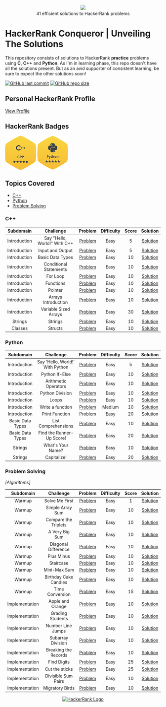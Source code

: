<p align="center">
    <a href="https://www.hackerrank.com/aryankashyap">
        <img height=85 src="https://d3keuzeb2crhkn.cloudfront.net/hackerrank/assets/styleguide/logo_wordmark-f5c5eb61ab0a154c3ed9eda24d0b9e31.svg">
    </a>
    <br>41 efficient solutions to HackerRank problems
</p>

# HackerRank Conqueror | Unveiling The Solutions

This repository consists of solutions to HackerRank **practice** problems using **C**, **C++** and **Python**. As I'm in learning phase, this repo doesn't have all the solutions present. But as an avid supporter of consistent learning, be sure to expect the other solutions soon!

[![GitHub last commit](https://img.shields.io/github/last-commit/aryankashyap7/Hackerrank-Conqueror)](https://github.com//aryankashyap7/Hackerrank-Conqueror/commits/master)
[![GitHub repo size](https://img.shields.io/github/repo-size/aryankashyap7/Hackerrank-Conqueror)](https://github.com//aryankashyap7/Hackerrank-Conqueror/archive/master.zip)

## Personal HackerRank Profile

[View Profile](https://www.hackerrank.com/aryankashyap)

## HackerRank Badges

![C++](/Badges/5_Star_C++.png)
![Python](/Badges/5_Star_Python.png)

## Topics Covered

- [C++](#c++)
- [Python](#python)
- [Problem Solving](#problem-solving)

### C++

|  Subdomain   |          Challenge           |                                         Problem                                         | Difficulty | Score |                                                                      Solution                                                                      |
| :----------: | :--------------------------: | :-------------------------------------------------------------------------------------: | :--------: | :---: | :------------------------------------------------------------------------------------------------------------------------------------------------: |
| Introduction | Say "Hello, World!" With C++ |        [Problem](https://www.hackerrank.com/challenges/cpp-hello-world/problem)         |    Easy    |   5   | [Solution](https://github.com/aryankashyap7/Hackerrank-Conqueror/blob/main/C%2B%2B/1.%20Introduction/Say%20Hello%2C%20World!%20With%20C%2B%2B.cpp) |
| Introduction |       Input and Output       |      [Problem](https://www.hackerrank.com/challenges/cpp-input-and-output/problem)      |    Easy    |   5   |           [Solution](https://github.com/aryankashyap7/Hackerrank-Conqueror/blob/main/C%2B%2B/1.%20Introduction/Input%20and%20Output.cpp)           |
| Introduction |       Basic Data Types       |  [Problem](https://www.hackerrank.com/challenges/c-tutorial-basic-data-types/problem)   |    Easy    |  10   |           [Solution](https://github.com/aryankashyap7/Hackerrank-Conqueror/blob/main/C%2B%2B/1.%20Introduction/Basic%20Data%20Types.cpp)           |
| Introduction |    Conditional Statements    | [Problem](https://www.hackerrank.com/challenges/c-tutorial-conditional-if-else/problem) |    Easy    |  10   |         [Solution](https://github.com/aryankashyap7/Hackerrank-Conqueror/blob/main/C%2B%2B/1.%20Introduction/Conditional%20Statements.cpp)         |
| Introduction |           For Loop           |      [Problem](https://www.hackerrank.com/challenges/c-tutorial-for-loop/problem)       |    Easy    |  10   |                [Solution](https://github.com/aryankashyap7/Hackerrank-Conqueror/blob/main/C%2B%2B/1.%20Introduction/For%20Loop.cpp)                |
| Introduction |          Functions           |      [Problem](https://www.hackerrank.com/challenges/c-tutorial-functions/problem)      |    Easy    |  10   |                [Solution](https://github.com/aryankashyap7/Hackerrank-Conqueror/blob/main/C%2B%2B/1.%20Introduction/Functions.cpp)                 |
| Introduction |           Pointer            |       [Problem](https://www.hackerrank.com/challenges/c-tutorial-pointer/problem)       |    Easy    |  10   |                 [Solution](https://github.com/aryankashyap7/Hackerrank-Conqueror/blob/main/C%2B%2B/1.%20Introduction/Pointer.cpp)                  |
| Introduction |     Arrays Introduction      |      [Problem](https://www.hackerrank.com/challenges/arrays-introduction/problem)       |    Easy    |  10   |          [Solution](https://github.com/aryankashyap7/Hackerrank-Conqueror/blob/main/C%2B%2B/1.%20Introduction/Arrays%20Introduction.cpp)           |
| Introduction |    Variable Sized Arrays     |     [Problem](https://www.hackerrank.com/challenges/variable-sized-arrays/problem)      |    Easy    |  30   |        [Solution](https://github.com/aryankashyap7/Hackerrank-Conqueror/blob/main/C%2B%2B/1.%20Introduction/Variable%20Sized%20Arrays.cpp)         |
|   Strings    |           Strings            |       [Problem](https://www.hackerrank.com/challenges/c-tutorial-strings/problem)       |    Easy    |  10   |                    [Solution](https://github.com/aryankashyap7/Hackerrank-Conqueror/blob/main/C%2B%2B/2.%20Strings/Strings.cpp)                    |
|   Classes    |           Structs            |       [Problem](https://www.hackerrank.com/challenges/c-tutorial-struct/problem)        |    Easy    |  10   |                    [Solution](https://github.com/aryankashyap7/Hackerrank-Conqueror/blob/main/C%2B%2B/3.%20Classes/Structs.cpp)                    |

### Python

|    Subdomain     |            Challenge            |                                       Problem                                        | Difficulty | Score |                                                                     Solution                                                                      |
| :--------------: | :-----------------------------: | :----------------------------------------------------------------------------------: | :--------: | :---: | :-----------------------------------------------------------------------------------------------------------------------------------------------: |
|   Introduction   | Say 'Hello, World!' With Python |       [Problem](https://www.hackerrank.com/challenges/py-hello-world/problem)        |    Easy    |   5   | [Solution](https://github.com/aryankashyap7/Hackerrank-Conqueror/blob/main/Python/1.%20Introduction/Say%20'Hello%2C%20World!'%20With%20Python.py) |
|   Introduction   |         Python If-Else          |         [Problem](https://www.hackerrank.com/challenges/py-if-else/problem)          |    Easy    |  10   |             [Solution](https://github.com/aryankashyap7/Hackerrank-Conqueror/blob/main/Python/1.%20Introduction/Python%20If-Else.py)              |
|   Introduction   |      Arithmetic Operators       | [Problem](https://www.hackerrank.com/challenges/python-arithmetic-operators/problem) |    Easy    |  10   |          [Solution](https://github.com/aryankashyap7/Hackerrank-Conqueror/blob/main/Python/1.%20Introduction/Arithmetic%20Operators.py)           |
|   Introduction   |         Python Division         |       [Problem](https://www.hackerrank.com/challenges/python-division/problem)       |    Easy    |  10   |           [Solution](https://github.com/aryankashyap7/Hackerrank-Conqueror/blob/main/Python/1.%20Introduction/Python%20-%20Division.py)           |
|   Introduction   |              Loops              |        [Problem](https://www.hackerrank.com/challenges/python-loops/problem)         |    Easy    |  10   |                   [Solution](https://github.com/aryankashyap7/Hackerrank-Conqueror/blob/main/Python/1.%20Introduction/Loops.py)                   |
|   Introduction   |        Write a function         |      [Problem](https://www.hackerrank.com/challenges/write-a-function/problem)       |   Medium   |  10   |           [Solution](https://github.com/aryankashyap7/Hackerrank-Conqueror/blob/main/Python/1.%20Introduction/Write%20a%20function.py)            |
|   Introduction   |         Print Function          |        [Problem](https://www.hackerrank.com/challenges/python-print/problem)         |    Easy    |  20   |             [Solution](https://github.com/aryankashyap7/Hackerrank-Conqueror/blob/main/Python/1.%20Introduction/Print%20Function.py)              |
| Basic Data Types |       List Comprehensions       |     [Problem](https://www.hackerrank.com/challenges/list-comprehensions/problem)     |    Easy    |  10   |       [Solution](https://github.com/aryankashyap7/Hackerrank-Conqueror/blob/main/Python/2.%20Basic%20Data%20Types/List%20Comprehensions.py)       |
| Basic Data Types |    Find the Runner-Up Score!    |  [Problem](hackerrank.com/challenges/find-second-maximum-number-in-a-list/problem)   |    Easy    |  20   |  [Solution](https://github.com/aryankashyap7/Hackerrank-Conqueror/blob/main/Python/2.%20Basic%20Data%20Types/Find%20the%20Runner-Up%20Score!.py)  |
|     Strings      |        What's Your Name?        |       [Problem](https://www.hackerrank.com/challenges/whats-your-name/problem)       |    Easy    |  10   |              [Solution](https://github.com/aryankashyap7/Hackerrank-Conqueror/blob/main/Python/3.%20Strings/Whats%20Your%20Name.py)               |
|     Strings      |           Capitalize!           |         [Problem](https://www.hackerrank.com/challenges/capitalize/problem)          |    Easy    |  20   |                  [Solution](https://github.com/aryankashyap7/Hackerrank-Conqueror/blob/main/Python/3.%20Strings/Capitalize!.py)                   |

### Problem Solving

_[Algorithms]_

|   Subdomain    |       Challenge       |                                         Problem                                          | Difficulty | Score |                                                                      Solution                                                                       |
| :------------: | :-------------------: | :--------------------------------------------------------------------------------------: | :--------: | :---: | :-------------------------------------------------------------------------------------------------------------------------------------------------: |
|     Warmup     |    Solve Me First     |         [Problem](https://www.hackerrank.com/challenges/solve-me-first/problem)          |    Easy    |   1   |       [Solution](https://github.com/aryankashyap7/Hackerrank-Conqueror/blob/main/Problem%20Solving/Algorithms/Warmup/Solve%20Me%20First.cpp)        |
|     Warmup     |   Simple Array Sum    |        [Problem](https://www.hackerrank.com/challenges/simple-array-sum/problem)         |    Easy    |  10   |      [Solution](https://github.com/aryankashyap7/Hackerrank-Conqueror/blob/main/Problem%20Solving/Algorithms/Warmup/Simple%20Array%20Sum.cpp)       |
|     Warmup     | Compare the Triplets  |      [Problem](https://www.hackerrank.com/challenges/compare-the-triplets/problem)       |    Easy    |  10   |    [Solution](https://github.com/aryankashyap7/Hackerrank-Conqueror/blob/main/Problem%20Solving/Algorithms/Warmup/Compare%20the%20Triplets.cpp)     |
|     Warmup     |    A Very Big Sum     |         [Problem](https://www.hackerrank.com/challenges/a-very-big-sum/problem)          |    Easy    |  10   |      [Solution](https://github.com/aryankashyap7/Hackerrank-Conqueror/blob/main/Problem%20Solving/Algorithms/Warmup/A%20Very%20Big%20Sum.cpp)       |
|     Warmup     |  Diagonal Difference  |       [Problem](https://www.hackerrank.com/challenges/diagonal-difference/problem)       |    Easy    |  10   |      [Solution](https://github.com/aryankashyap7/Hackerrank-Conqueror/blob/main/Problem%20Solving/Algorithms/Warmup/Diagonal%20Difference.cpp)      |
|     Warmup     |      Plus Minus       |           [Problem](https://www.hackerrank.com/challenges/plus-minus/problem)            |    Easy    |  10   |          [Solution](https://github.com/aryankashyap7/Hackerrank-Conqueror/blob/main/Problem%20Solving/Algorithms/Warmup/Plus%20Minus.cpp)           |
|     Warmup     |       Staircase       |            [Problem](https://www.hackerrank.com/challenges/staircase/problem)            |    Easy    |  10   |            [Solution](https://github.com/aryankashyap7/Hackerrank-Conqueror/blob/main/Problem%20Solving/Algorithms/Warmup/Staircase.cpp)            |
|     Warmup     |     Mini-Max Sum      |          [Problem](https://www.hackerrank.com/challenges/mini-max-sum/problem)           |    Easy    |  10   |         [Solution](https://github.com/aryankashyap7/Hackerrank-Conqueror/blob/main/Problem%20Solving/Algorithms/Warmup/Mini-Max%20Sum.cpp)          |
|     Warmup     | Birthday Cake Candles |      [Problem](https://www.hackerrank.com/challenges/birthday-cake-candles/problem)      |    Easy    |  10   |    [Solution](https://github.com/aryankashyap7/Hackerrank-Conqueror/blob/main/Problem%20Solving/Algorithms/Warmup/Birthday%20Cake%20Candles.cpp)    |
|     Warmup     |    Time Conversion    |         [Problem](https://www.hackerrank.com/challenges/time-conversion/problem)         |    Easy    |  15   |        [Solution](https://github.com/aryankashyap7/Hackerrank-Conqueror/blob/main/Problem%20Solving/Algorithms/Warmup/Time%20Conversion.cpp)        |
| Implementation |   Apple and Orange    |        [Problem](https://www.hackerrank.com/challenges/apple-and-orange/problem)         |    Easy    |  10   |  [Solution](https://github.com/aryankashyap7/Hackerrank-Conqueror/blob/main/Problem%20Solving/Algorithms/Implementation/Apple%20and%20Orange.cpp)   |
| Implementation |   Grading Students    |             [Problem](https://www.hackerrank.com/challenges/grading/problem)             |    Easy    |  10   |    [Solution](https://github.com/aryankashyap7/Hackerrank-Conqueror/blob/main/Problem%20Solving/Algorithms/Implementation/Grading%20Students.c)     |
| Implementation |   Number Line Jumps   |            [Problem](https://www.hackerrank.com/challenges/kangaroo/problem)             |    Easy    |  10   |   [Solution](https://github.com/aryankashyap7/Hackerrank-Conqueror/blob/main/Problem%20Solving/Algorithms/Implementation/Number%20Line%20Jumps.c)   |
| Implementation |   Subarray Division   |        [Problem](https://www.hackerrank.com/challenges/the-birthday-bar/problem)         |    Easy    |  10   |   [Solution](https://github.com/aryankashyap7/Hackerrank-Conqueror/blob/main/Problem%20Solving/Algorithms/Implementation/Subarray%20Division.cpp)   |
| Implementation | Breaking the Records  | [Problem](https://www.hackerrank.com/challenges/breaking-best-and-worst-records/problem) |    Easy    |  10   | [Solution](https://github.com/aryankashyap7/Hackerrank-Conqueror/blob/main/Problem%20Solving/Algorithms/Implementation/Breaking%20the%20Records.py) |
| Implementation |      Find Digits      |           [Problem](https://www.hackerrank.com/challenges/find-digits/problem)           |    Easy    |  25   |      [Solution](https://github.com/aryankashyap7/Hackerrank-Conqueror/blob/main/Problem%20Solving/Algorithms/Implementation/Find%20Digits.cpp)      |
| Implementation |    Cut the sticks     |         [Problem](https://www.hackerrank.com/challenges/cut-the-sticks/problem)          |    Easy    |  25   |   [Solution](https://github.com/aryankashyap7/Hackerrank-Conqueror/blob/main/Problem%20Solving/Algorithms/Implementation/Cut%20the%20sticks.cpp)    |
| Implementation |  Divisible Sum Pairs  |       [Problem](https://www.hackerrank.com/challenges/divisible-sum-pairs/problem)       |    Easy    |  10   | [Solution](https://github.com/aryankashyap7/Hackerrank-Conqueror/blob/main/Problem%20Solving/Algorithms/Implementation/Divisible%20Sum%20Pairs.cpp) |
| Implementation |    Migratory Birds    |         [Problem](https://www.hackerrank.com/challenges/migratory-birds/problem)         |    Easy    |  10   |    [Solution](https://github.com/aryankashyap7/Hackerrank-Conqueror/blob/main/Problem%20Solving/Algorithms/Implementation/Migratory%20Birds.cpp)    |

<p align="center">
    <a href="https://www.hackerrank.com/aryankashyap7">
        <img alt="HackerRank Logo" src="https://hrcdn.net/fcore/assets/brand/h_mark_sm-966d2b45e3.svg">
    </a>
</p>
